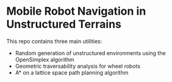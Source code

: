 # Mobile Robot Navigation in Unstructured Terrains 
This repo contains three main utilities:
- Random generation of unstructured environments using the OpenSimplex algorithm
- Geometric traversability analysis for wheel robots
- A* on a lattice space path planning algorithm
